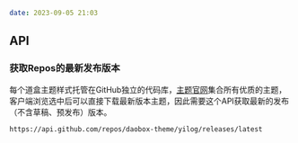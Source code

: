 ```yaml
date: 2023-09-05 21:03
```

## API

### 获取Repos的最新发布版本

每个道盒主题样式托管在GitHub独立的代码库，[主题官网](https://sites.daobox.cn/themes/)集合所有优质的主题，客户端浏览选中后可以直接下载最新版本主题，因此需要这个API获取最新的发布（不含草稿、预发布）版本。

`https://api.github.com/repos/daobox-theme/yilog/releases/latest`